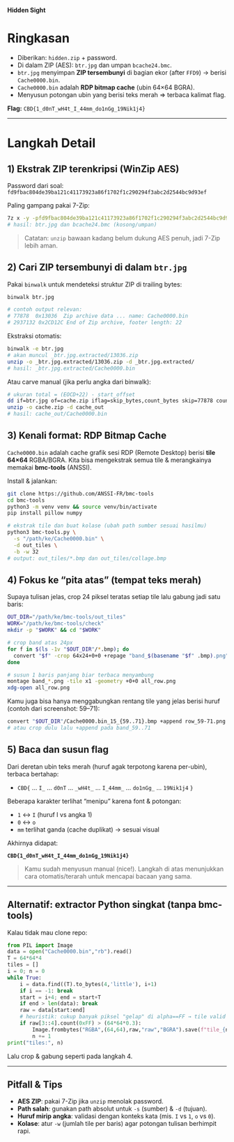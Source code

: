  **Hidden Sight**

# Ringkasan

* Diberikan: `hidden.zip` + password.
* Di dalam ZIP (AES): `btr.jpg` dan umpan `bcache24.bmc`.
* `btr.jpg` menyimpan **ZIP tersembunyi** di bagian ekor (after `FFD9`) → berisi `Cache0000.bin`.
* `Cache0000.bin` adalah **RDP bitmap cache** (ubin 64×64 BGRA).
* Menyusun potongan ubin yang berisi teks merah ⇒ terbaca kalimat flag.

**Flag:** `CBD{1_d0nT_wH4t_I_44mm_do1nGg_19Nik1j4}`

---

# Langkah Detail

## 1) Ekstrak ZIP terenkripsi (WinZip AES)

Password dari soal:
`fd9fbac804de39ba121c41173923a86f1702f1c290294f3abc2d2544bc9d93ef`

Paling gampang pakai 7-Zip:

```bash
7z x -y -pfd9fbac804de39ba121c41173923a86f1702f1c290294f3abc2d2544bc9d93ef hidden.zip
# hasil: btr.jpg dan bcache24.bmc (kosong/umpan)
```

> Catatan: `unzip` bawaan kadang belum dukung AES penuh, jadi 7-Zip lebih aman.

## 2) Cari ZIP tersembunyi di dalam `btr.jpg`

Pakai `binwalk` untuk mendeteksi struktur ZIP di trailing bytes:

```bash
binwalk btr.jpg

# contoh output relevan:
# 77878  0x13036  Zip archive data ... name: Cache0000.bin
# 2937132 0x2CD12C End of Zip archive, footer length: 22
```

Ekstraksi otomatis:

```bash
binwalk -e btr.jpg
# akan muncul _btr.jpg.extracted/13036.zip
unzip -o _btr.jpg.extracted/13036.zip -d _btr.jpg.extracted/
# hasil: _btr.jpg.extracted/Cache0000.bin
```

Atau carve manual (jika perlu angka dari binwalk):

```bash
# ukuran total = (EOCD+22) - start_offset
dd if=btr.jpg of=cache.zip iflag=skip_bytes,count_bytes skip=77878 count=$((2937132+22-77878))
unzip -o cache.zip -d cache_out
# hasil: cache_out/Cache0000.bin
```

## 3) Kenali format: **RDP Bitmap Cache**

`Cache0000.bin` adalah cache grafik sesi RDP (Remote Desktop) berisi **tile 64×64** RGBA/BGRA.
Kita bisa mengekstrak semua tile & merangkainya memakai **bmc-tools** (ANSSI).

Install & jalankan:

```bash
git clone https://github.com/ANSSI-FR/bmc-tools
cd bmc-tools
python3 -m venv venv && source venv/bin/activate
pip install pillow numpy

# ekstrak tile dan buat kolase (ubah path sumber sesuai hasilmu)
python3 bmc-tools.py \
  -s "/path/ke/Cache0000.bin" \
  -d out_tiles \
  -b -w 32
# output: out_tiles/*.bmp dan out_tiles/collage.bmp
```

## 4) Fokus ke “pita atas” (tempat teks merah)

Supaya tulisan jelas, crop 24 piksel teratas setiap tile lalu gabung jadi satu baris:

```bash
OUT_DIR="/path/ke/bmc-tools/out_tiles"
WORK="/path/ke/bmc-tools/check"
mkdir -p "$WORK" && cd "$WORK"

# crop band atas 24px
for f in $(ls -1v "$OUT_DIR"/*.bmp); do
  convert "$f" -crop 64x24+0+0 +repage "band_$(basename "$f" .bmp).png"
done

# susun 1 baris panjang biar terbaca menyambung
montage band_*.png -tile x1 -geometry +0+0 all_row.png
xdg-open all_row.png
```

Kamu juga bisa hanya menggabungkan rentang tile yang jelas berisi huruf (contoh dari screenshot: 59–71):

```bash
convert "$OUT_DIR"/Cache0000.bin_15_{59..71}.bmp +append row_59-71.png
# atau crop dulu lalu +append pada band_59..71
```

## 5) Baca dan susun flag

Dari deretan ubin teks merah (huruf agak terpotong karena per-ubin), terbaca bertahap:

* `CBD{` … `I_` … `d0nT` … `_wH4t_` … `I_44mm_` … `do1nGg_` … `19Nik1j4` `}`

Beberapa karakter terlihat “menipu” karena font & potongan:

* `1` ↔ `I` (huruf I vs angka 1)
* `0` ↔ `o`
* `mm` terlihat ganda (cache duplikat) → sesuai visual

Akhirnya didapat:

**`CBD{1_d0nT_wH4t_I_44mm_do1nGg_19Nik1j4}`**

> Kamu sudah menyusun manual (nice!). Langkah di atas menunjukkan cara otomatis/terarah untuk mencapai bacaan yang sama.

---

## Alternatif: extractor Python singkat (tanpa bmc-tools)

Kalau tidak mau clone repo:

```python
from PIL import Image
data = open("Cache0000.bin","rb").read()
T = 64*64*4
tiles = []
i = 0; n = 0
while True:
    i = data.find((T).to_bytes(4,'little'), i+1)
    if i == -1: break
    start = i+4; end = start+T
    if end > len(data): break
    raw = data[start:end]
    # heuristik: cukup banyak piksel "gelap" di alpha==FF → tile valid
    if raw[3::4].count(0xFF) > (64*64*0.3):
        Image.frombytes("RGBA",(64,64),raw,"raw","BGRA").save(f"tile_{n:05d}.png")
        n += 1
print("tiles:", n)
```

Lalu crop & gabung seperti pada langkah 4.

---

## Pitfall & Tips

* **AES ZIP**: pakai 7-Zip jika `unzip` menolak password.
* **Path salah**: gunakan path absolut untuk `-s` (sumber) & `-d` (tujuan).
* **Huruf mirip angka**: validasi dengan konteks kata (mis. `I` vs `1`, `o` vs `0`).
* **Kolase**: atur `-w` (jumlah tile per baris) agar potongan tulisan berhimpit rapi.
